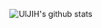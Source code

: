 <div align="center">
 
 ![UIJIH's github stats](https://github-readme-stats.vercel.app/api?username=UIJIH&&theme=dracula&show_icons=true)
</div>
